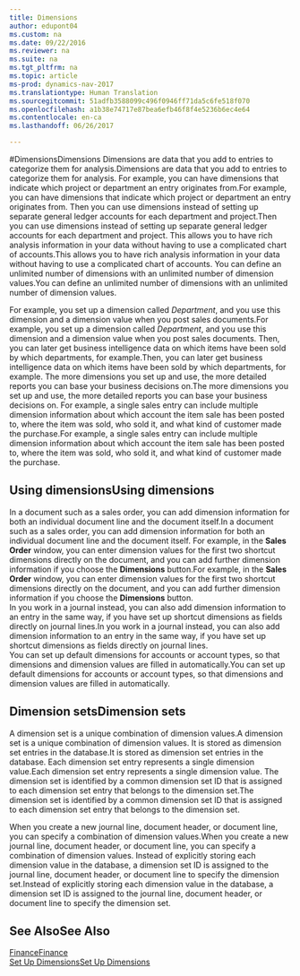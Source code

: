 ```yaml
---
title: Dimensions
author: edupont04
ms.custom: na
ms.date: 09/22/2016
ms.reviewer: na
ms.suite: na
ms.tgt_pltfrm: na
ms.topic: article
ms-prod: dynamics-nav-2017
ms.translationtype: Human Translation
ms.sourcegitcommit: 51adfb3588099c496f0946ff71da5c6fe518f070
ms.openlocfilehash: a1b38e74717e87bea6efb46f8f4e5236b6ec4e64
ms.contentlocale: en-ca
ms.lasthandoff: 06/26/2017

---
```


#<a name="dimensions"></a><span data-ttu-id="fe2f1-102">Dimensions</span><span class="sxs-lookup"><span data-stu-id="fe2f1-102">Dimensions</span></span>
<span data-ttu-id="fe2f1-103">Dimensions are data that you add to entries to categorize them for analysis.</span><span class="sxs-lookup"><span data-stu-id="fe2f1-103">Dimensions are data that you add to entries to categorize them for analysis.</span></span> <span data-ttu-id="fe2f1-104">For example, you can have dimensions that indicate which project or department an entry originates from.</span><span class="sxs-lookup"><span data-stu-id="fe2f1-104">For example, you can have dimensions that indicate which project or department an entry originates from.</span></span>
<span data-ttu-id="fe2f1-105">Then you can use dimensions instead of setting up separate general ledger accounts for each department and project.</span><span class="sxs-lookup"><span data-stu-id="fe2f1-105">Then you can use dimensions instead of setting up separate general ledger accounts for each department and project.</span></span> <span data-ttu-id="fe2f1-106">This allows you to have rich analysis information in your data without having to use a complicated chart of accounts.</span><span class="sxs-lookup"><span data-stu-id="fe2f1-106">This allows you to have rich analysis information in your data without having to use a complicated chart of accounts.</span></span>
<span data-ttu-id="fe2f1-107">You can define an unlimited number of dimensions with an unlimited number of dimension values.</span><span class="sxs-lookup"><span data-stu-id="fe2f1-107">You can define an unlimited number of dimensions with an unlimited number of dimension values.</span></span>  

<span data-ttu-id="fe2f1-108">For example, you set up a dimension called *Department*, and you use this dimension and a dimension value when you post sales documents.</span><span class="sxs-lookup"><span data-stu-id="fe2f1-108">For example, you set up a dimension called *Department*, and you use this dimension and a dimension value when you post sales documents.</span></span> <span data-ttu-id="fe2f1-109">Then, you can later get business intelligence data on which items have been sold by which departments, for example.</span><span class="sxs-lookup"><span data-stu-id="fe2f1-109">Then, you can later get business intelligence data on which items have been sold by which departments, for example.</span></span>
<span data-ttu-id="fe2f1-110">The more dimensions you set up and use, the more detailed reports you can base your business decisions on.</span><span class="sxs-lookup"><span data-stu-id="fe2f1-110">The more dimensions you set up and use, the more detailed reports you can base your business decisions on.</span></span> <span data-ttu-id="fe2f1-111">For example, a single sales entry can include multiple dimension information about which account the item sale has been posted to, where the item was sold, who sold it, and what kind of customer made the purchase.</span><span class="sxs-lookup"><span data-stu-id="fe2f1-111">For example, a single sales entry can include multiple dimension information about which account the item sale has been posted to, where the item was sold, who sold it, and what kind of customer made the purchase.</span></span>  

## <a name="using-dimensions"></a><span data-ttu-id="fe2f1-112">Using dimensions</span><span class="sxs-lookup"><span data-stu-id="fe2f1-112">Using dimensions</span></span>
<span data-ttu-id="fe2f1-113">In a document such as a sales order, you can add dimension information for both an individual document line and the document itself.</span><span class="sxs-lookup"><span data-stu-id="fe2f1-113">In a document such as a sales order, you can add dimension information for both an individual document line and the document itself.</span></span> <span data-ttu-id="fe2f1-114">For example, in the **Sales Order** window, you can enter dimension values for the first two shortcut dimensions directly on the document, and you can add further dimension information if you choose the **Dimensions** button.</span><span class="sxs-lookup"><span data-stu-id="fe2f1-114">For example, in the **Sales Order** window, you can enter dimension values for the first two shortcut dimensions directly on the document, and you can add further dimension information if you choose the **Dimensions** button.</span></span>  
<span data-ttu-id="fe2f1-115">In you work in a journal instead, you can also add dimension information to an entry in the same way, if you have set up shortcut dimensions as fields directly on journal lines.</span><span class="sxs-lookup"><span data-stu-id="fe2f1-115">In you work in a journal instead, you can also add dimension information to an entry in the same way, if you have set up shortcut dimensions as fields directly on journal lines.</span></span>  
<span data-ttu-id="fe2f1-116">You can set up default dimensions for accounts or account types, so that dimensions and dimension values are filled in automatically.</span><span class="sxs-lookup"><span data-stu-id="fe2f1-116">You can set up default dimensions for accounts or account types, so that dimensions and dimension values are filled in automatically.</span></span>  

## <a name="dimension-sets"></a><span data-ttu-id="fe2f1-117">Dimension sets</span><span class="sxs-lookup"><span data-stu-id="fe2f1-117">Dimension sets</span></span>
<span data-ttu-id="fe2f1-118">A dimension set is a unique combination of dimension values.</span><span class="sxs-lookup"><span data-stu-id="fe2f1-118">A dimension set is a unique combination of dimension values.</span></span> <span data-ttu-id="fe2f1-119">It is stored as dimension set entries in the database.</span><span class="sxs-lookup"><span data-stu-id="fe2f1-119">It is stored as dimension set entries in the database.</span></span> <span data-ttu-id="fe2f1-120">Each dimension set entry represents a single dimension value.</span><span class="sxs-lookup"><span data-stu-id="fe2f1-120">Each dimension set entry represents a single dimension value.</span></span> <span data-ttu-id="fe2f1-121">The dimension set is identified by a common dimension set ID that is assigned to each dimension set entry that belongs to the dimension set.</span><span class="sxs-lookup"><span data-stu-id="fe2f1-121">The dimension set is identified by a common dimension set ID that is assigned to each dimension set entry that belongs to the dimension set.</span></span>  

<span data-ttu-id="fe2f1-122">When you create a new journal line, document header, or document line, you can specify a combination of dimension values.</span><span class="sxs-lookup"><span data-stu-id="fe2f1-122">When you create a new journal line, document header, or document line, you can specify a combination of dimension values.</span></span> <span data-ttu-id="fe2f1-123">Instead of explicitly storing each dimension value in the database, a dimension set ID is assigned to the journal line, document header, or document line to specify the dimension set.</span><span class="sxs-lookup"><span data-stu-id="fe2f1-123">Instead of explicitly storing each dimension value in the database, a dimension set ID is assigned to the journal line, document header, or document line to specify the dimension set.</span></span>  

## <a name="see-also"></a><span data-ttu-id="fe2f1-124">See Also</span><span class="sxs-lookup"><span data-stu-id="fe2f1-124">See Also</span></span>
[<span data-ttu-id="fe2f1-125">Finance</span><span class="sxs-lookup"><span data-stu-id="fe2f1-125">Finance</span></span>](finance-setup.md)  
[<span data-ttu-id="fe2f1-126">Set Up Dimensions</span><span class="sxs-lookup"><span data-stu-id="fe2f1-126">Set Up Dimensions</span></span>](finance-setup-setup-dimensions.md)  

